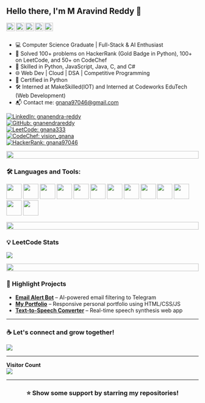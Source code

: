 ## Hello there, I'm M Aravind Reddy 👋

<a href="https://www.linkedin.com/in/gnanendra-reddy/">
  <img align="left" alt="LinkedIn" width="22px" src="https://cdn.jsdelivr.net/npm/simple-icons@v3/icons/linkedin.svg" />
</a>
<a href="https://github.com/gnanendrareddy">
  <img align="left" alt="GitHub" width="22px" src="https://cdn.jsdelivr.net/npm/simple-icons@v3/icons/github.svg" />
</a>
<a href="https://leetcode.com/u/gnana333/">
  <img align="left" alt="LeetCode" width="22px" src="https://cdn.jsdelivr.net/npm/simple-icons@v3/icons/leetcode.svg" />
</a>
<a href="https://www.codechef.com/users/vision_gnana">
  <img align="left" alt="CodeChef" width="22px" src="https://cdn.jsdelivr.net/npm/simple-icons@v3/icons/codechef.svg" />
</a>
<a href="https://www.hackerrank.com/profile/gnana97046">
  <img align="left" alt="HackerRank" width="22px" src="https://cdn.jsdelivr.net/npm/simple-icons@v3/icons/hackerrank.svg" />
</a>

<br/>
<br/>

- 💻 Computer Science Graduate | Full-Stack & AI Enthusiast  
- 🧠 Solved 100+ problems on HackerRank (Gold Badge in Python), 100+ on LeetCode, and 50+ on CodeChef  
- 🔧 Skilled in Python, JavaScript, Java, C, and C#  
- 🌐 Web Dev | Cloud | DSA | Competitive Programming  
- 🚀 Certified in Python
- 🛠️ Interned at MakeSkilled(IOT) and Interned at Codeworks EduTech (Web Development)  
- 📬 Contact me: gnana97046@gmail.com  

[![LinkedIn: gnanendra-reddy](https://img.shields.io/badge/-gnanendra--reddy-blue?style=flat-square&logo=Linkedin&logoColor=white)](https://www.linkedin.com/in/gnanendra-reddy/)  
[![GitHub: gnanendrareddy](https://img.shields.io/github/followers/gnanendrareddy?label=Follow&style=social)](https://github.com/gnanendrareddy)  
[![LeetCode: gnana333](https://img.shields.io/badge/LeetCode-gnana333-orange?style=flat-square&logo=LeetCode&logoColor=white)](https://leetcode.com/u/gnana333/)  
[![CodeChef: vision_gnana](https://img.shields.io/badge/CodeChef-vision__gnana-brown?style=flat-square&logo=CodeChef&logoColor=white)](https://www.codechef.com/users/vision_gnana)  
[![HackerRank: gnana97046](https://img.shields.io/badge/HackerRank-gnana97046-2EC866?style=flat-square&logo=HackerRank&logoColor=white)](https://www.hackerrank.com/profile/gnana97046)  

<img src="https://i.imgur.com/dBaSKWF.gif" height="20" width="100%"/>

### 🛠️ Languages and Tools:
<p>
  <img height="40" src="https://cdn.jsdelivr.net/gh/devicons/devicon/icons/python/python-original.svg" />
  <img height="40" src="https://cdn.jsdelivr.net/gh/devicons/devicon/icons/javascript/javascript-original.svg" />
  <img height="40" src="https://cdn.jsdelivr.net/gh/devicons/devicon/icons/java/java-original.svg" />
  <img height="40" src="https://cdn.jsdelivr.net/gh/devicons/devicon/icons/c/c-original.svg" />
  <img height="40" src="https://cdn.jsdelivr.net/gh/devicons/devicon/icons/csharp/csharp-original.svg" />
  <img height="40" src="https://cdn.jsdelivr.net/gh/devicons/devicon/icons/html5/html5-original.svg" />
  <img height="40" src="https://cdn.jsdelivr.net/gh/devicons/devicon/icons/css3/css3-original.svg" />
  <img height="40" src="https://cdn.jsdelivr.net/gh/devicons/devicon/icons/mysql/mysql-original.svg" />
  <img height="40" src="https://cdn.jsdelivr.net/gh/devicons/devicon/icons/firebase/firebase-plain.svg" />
  <img height="40" src="https://cdn.jsdelivr.net/gh/devicons/devicon/icons/git/git-original.svg" />
  <img height="40" src="https://cdn.jsdelivr.net/gh/devicons/devicon/icons/github/github-original.svg" />
  <img height="40" src="https://cdn.jsdelivr.net/gh/devicons/devicon/icons/vercel/vercel-original.svg" />
  <img height="40" src="https://cdn.jsdelivr.net/gh/devicons/devicon/icons/netlify/netlify-original.svg" />
</p>

<img src="https://i.imgur.com/dBaSKWF.gif" height="20" width="100%"/>

### 💡 LeetCode Stats
<p align="left">
  <img src="https://leetcard.jacoblin.cool/gnana333?theme=dark&font=Baloo+Bhai&ext=heatmap" />
</p>

<img src="https://i.imgur.com/dBaSKWF.gif" height="20" width="100%"/>

### 📌 Highlight Projects
- **[Email Alert Bot](https://github.com/gnana333/EmailAlertBot)** – AI-powered email filtering to Telegram  
- **[My Portfolio](https://github.com/gnana333/My-portfolio)** – Responsive personal portfolio using HTML/CSS/JS  
- **[Text-to-Speech Converter](https://github.com/gnana333/Text-to-speech-Converter)** – Real-time speech synthesis web app  

---

### ☕ Let's connect and grow together!
<a href="mailto:gnana97046@gmail.com">
  <img src="https://img.shields.io/badge/-gnana97046@gmail.com-D14836?style=flat-square&logo=Gmail&logoColor=white"/>
</a>

---

<p align="left"> 
  <b>Visitor Count</b><br>
  <img src="https://profile-counter.glitch.me/gnanendrareddy/count.svg" />
</p>

---

<div align="center">

### ⭐ Show some support by starring my repositories!

</div>
